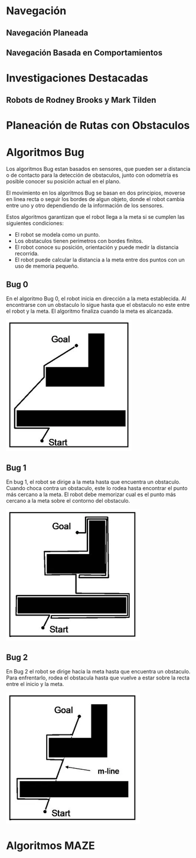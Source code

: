 # Navegación

## Navegación Planeada

## Navegación Basada en Comportamientos


# Investigaciones Destacadas


## Robots de Rodney Brooks y Mark Tilden

# Planeación de Rutas con Obstaculos


# Algoritmos Bug 
Los algoritmos Bug estan basados en sensores, que pueden ser a distancia o de contacto para la detección de obstaculos, junto con odometría es posible conocer su posición actual en el plano.

El movimiento en los algoritmos Bug se basan en dos principios, moverse en linea recta o seguir los bordes de algun objeto, donde el robot cambia entre uno y otro dependiendo de la información de los sensores.

Estos algoritmos garantizan que el robot llega a la meta si se cumplen las siguientes condiciones:

* El robot se modela como un punto.
* Los obstaculos tienen perimetros con bordes finitos.
* El robot conoce su posición, orientación y puede medir la distancia recorrida.
* El robot puede calcular la distancia a la meta entre dos puntos con un uso de memoria pequeño.


## Bug 0 

En el algoritmo Bug 0, el robot inicia en dirección a la meta establecida. Al encontrarse con un obstaculo lo sigue hasta que el obstaculo no este entre el robot y la meta. 
El algoritmo finaliza cuando la meta es alcanzada.

![Bug 0](./images/bug0.webp "Bug 0")

## Bug 1
En bug 1, el robot se dirige a la meta hasta que encuentra un obstaculo. Cuando choca contra un obstaculo, este lo rodea hasta encontrar el punto más cercano a la meta. El robot debe memorizar cual es el punto más cercano a la meta sobre el contorno del obstaculo.

![Bug 1](./images/bug1.webp "Bug 1")

## Bug 2 

En Bug 2 el robot se dirige hacia la meta hasta que encuentra un obstaculo. Para enfrentarlo, rodea el obstacula hasta que vuelve a estar sobre la recta entre el inicio y la meta.

![Bug 2](./images/bug2.webp "Bug 2")


# Algoritmos MAZE


